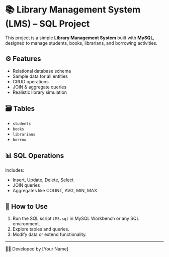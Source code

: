 # 📚 Library Management System (LMS) – SQL Project

This project is a simple **Library Management System** built with **MySQL**, designed to manage students, books, librarians, and borrowing activities.

## ⚙️ Features

- Relational database schema
- Sample data for all entities
- CRUD operations
- JOIN & aggregate queries
- Realistic library simulation

## 🗃️ Tables

- `students`
- `books`
- `librarians`
- `borrow`

## 📊 SQL Operations

Includes:
- Insert, Update, Delete, Select
- JOIN queries
- Aggregates like COUNT, AVG, MIN, MAX

## 📂 How to Use

1. Run the SQL script `LMS.sql` in MySQL Workbench or any SQL environment.
2. Explore tables and queries.
3. Modify data or extend functionality.

---

🧑‍💻 Developed by [Your Name]
